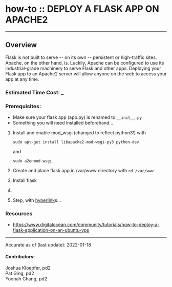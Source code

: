 # how-to :: DEPLOY A FLASK APP ON APACHE2
---
## Overview
Flask is not built to serve -- on its own -- persistent or high-traffic sites. Apache, on the other hand, is. Luckily, Apache can be configured to use its industrial-grade machinery to serve Flask and other apps. Deploying your Flask app to an Apache2 server will allow anyone on the web to access your app at any time. 

### Estimated Time Cost: _

### Prerequisites:

- Make sure your flask app (app.py) is renamed to ``` __init__.py ```
- Something you will need installed beforehand...

1. Install and enable mod_wsgi (changed to reflect python3!) with
    ```
    sudo apt-get install libapache2-mod-wsgi-py3 python-dev
    ```
    and
    ```
    sudo a2enmod wsgi 
    ```
2. Create and place flask app in /var/www directory with ``` cd /var/www ```
3. Install flask
4. 
   
1. Step, with [hyperlink](https://xkcd.com)s...


### Resources
* https://www.digitalocean.com/community/tutorials/how-to-deploy-a-flask-application-on-an-ubuntu-vps

---

Accurate as of (last update): 2022-01-18

#### Contributors:  
Joshua Kloepfer, pd2  
Pat Ging, pd2  
Yoonah Chang, pd2  
